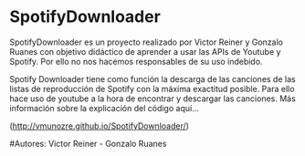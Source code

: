 # SpotifyDownloader

SpotifyDownloader es un proyecto realizado por Victor Reiner y Gonzalo Ruanes con objetivo didáctico de aprender a usar las APIs de Youtube y Spotify. Por ello no nos hacemos responsables de su uso indebido.

Spotify Downloader tiene como función la descarga de las canciones de las listas de reproducción de Spotify con la máxima exactitud posible. Para ello hace uso de youtube a la hora de encontrar y descargar las canciones. Más información sobre la explicación del código aquí...

(http://vmunozre.github.io/SpotifyDownloader/)



#Autores:
  Victor Reiner - Gonzalo Ruanes
